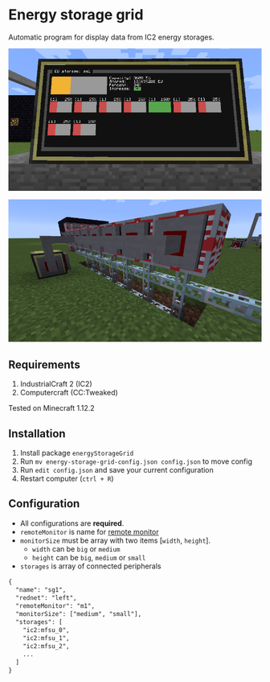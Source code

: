# Energy storage grid

Automatic program for display data from IC2 energy storages.

![Energy storage grid monitor](https://github.com/mesour/packager-server/blob/master/docs/img/energyStorageGrid_monitor.png)

![Energy storage grid](https://github.com/mesour/packager-server/blob/master/docs/img/energyStorageGrid.png)

## Requirements

1. IndustrialCraft 2 (IC2)
2. Computercraft (CC:Tweaked)

Tested on Minecraft 1.12.2

## Installation

1. Install package `energyStorageGrid`
2. Run `mv energy-storage-grid-config.json config.json` to move config
3. Run `edit config.json` and save your current configuration
4. Restart computer (`ctrl + R`)

## Configuration

- All configurations are **required**.
- `remoteMonitor` is name for [remote monitor](https://github.com/mesour/packager-server/blob/master/docs/en/monitor.md)
- `monitorSize` must be array with two items [`width`, `height`].
  - `width` can be `big` or `medium`
  - `height` can be `big`, `medium` or `small`
- `storages` is array of connected peripherals

```
{
  "name": "sg1",
  "rednet": "left",
  "remoteMonitor": "m1",
  "monitorSize": ["medium", "small"],
  "storages": [
    "ic2:mfsu_0",
    "ic2:mfsu_1",
    "ic2:mfsu_2",
    ...
  ]
}
```
